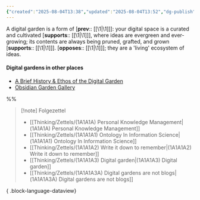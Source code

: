 ```yaml
---
{"created":"2025-08-04T13:38","updated":"2025-08-04T13:52","dg-publish":true,"dg-path":"Zettels/(1A1A1A3) Digital garden.md","permalink":"/zettels/1-a1-a1-a3-digital-garden/","dgPassFrontmatter":true,"noteIcon":"1"}
---
```


A digital garden is a form of [**prev**:: [[\1\|\1]]]: your digital space is a curated and cultivated [**supports**:: [[\1\|\1]]], where ideas are evergreen and ever-growing; its contents are always being pruned, grafted, and grown [**supports**:: [[\1\|\1]]]. [**opposes**:: [[\1\|\1]]]; they are a 'living' ecosystem of ideas. 

#### Digital gardens in other places
- [A Brief History & Ethos of the Digital Garden](https://maggieappleton.com/garden-history)
- [Obsidian Garden Gallery](https://vaults.obsidian-community.com/)

%% 
> [!note] Folgezettel
>  - [[Thinking/Zettels/(1A1A1A) Personal Knowledge Management\|(1A1A1A) Personal Knowledge Management]]
> - [[Thinking/Zettels/(1A1A1A1) Ontology In Information Science\|(1A1A1A1) Ontology In Information Science]]
> - [[Thinking/Zettels/(1A1A1A2) Write it down to remember\|(1A1A1A2) Write it down to remember]]
> - [[Thinking/Zettels/(1A1A1A3) Digital garden\|(1A1A1A3) Digital garden]]
> - [[Thinking/Zettels/(1A1A1A3A) Digital gardens are not blogs\|(1A1A1A3A) Digital gardens are not blogs]]
> 
{ .block-language-dataview}